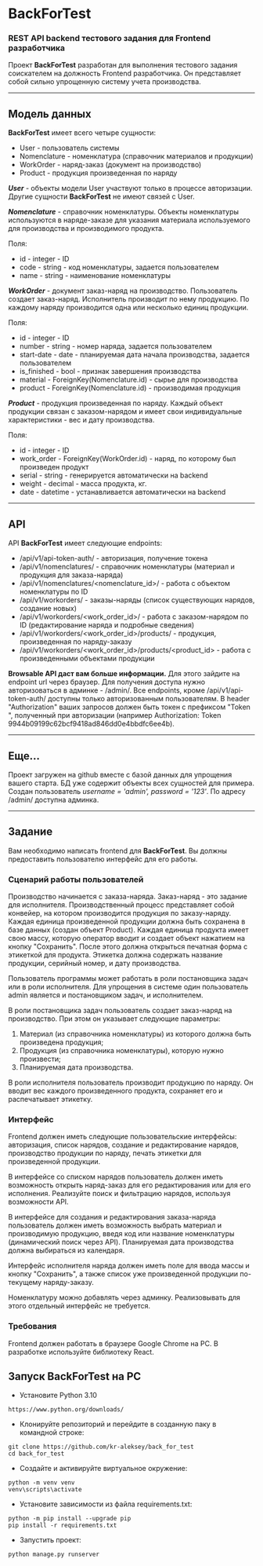 # BackForTest

### REST API backend тестового задания для Frontend разработчика

Проект **BackForTest** разработан для выполнения тестового задания соискателем на должность Frontend разработчика.
Он представляет собой сильно упрощенную систему учета производства.
___

## Модель данных

**BackForTest** имеет всего четыре сущности:

- User - пользователь системы
- Nomenclature - номенклатура (справочник материалов и продукции)
- WorkOrder - наряд-заказ (документ на производство)
- Product - продукция произведенная по наряду

***User*** - объекты модели User участвуют только в процессе авторизации. Другие сущности **BackForTest** не имеют
связей с User.

***Nomenclature*** - справочник номенклатуры. Объекты номенклатуры используются в наряде-заказе для указания материала
используемого для производства и производимого продукта.

Поля:

- id - integer - ID
- code - string - код номенклатуры, задается пользователем
- name - string - наименование номенклатуры

***WorkOrder*** - документ заказ-наряд на производство. Пользователь создает заказ-наряд. Исполнитель производит по
нему продукцию. По каждому наряду производится одна или несколько единиц продукции.

Поля:

- id - integer - ID
- number - string - номер наряда, задается пользователем
- start-date - date - планируемая дата начала производства, задается пользователем
- is_finished - bool - признак завершения производства
- material - ForeignKey(Nomenclature.id) - сырье для производства
- product - ForeignKey(Nomenclature.id) - производимая продукция

***Product*** - продукция произведенная по наряду. Каждый объект продукции связан с заказом-нарядом и имеет свои
индивидуальные характеристики - вес и дату производства.

Поля:

- id - integer - ID
- work_order - ForeignKey(WorkOrder.id) - наряд, по которому был произведен продукт
- serial - string - генерируется автоматически на backend
- weight - decimal - масса продукта, кг.
- date - datetime - устанавливается автоматически на backend

___

## API

API **BackForTest** имеет следующие endpoints:

- /api/v1/api-token-auth/ - авторизация, получение токена
- /api/v1/nomenclatures/ - справочник номенклатуры (материал и продукция для заказа-наряда)
- /api/v1/nomenclatures/<nomenclature_id>/ - работа с объектом номенклатуры по ID
- /api/v1/workorders/ - заказы-наряды (список существующих нарядов, создание новых)
- /api/v1/workorders/<work_order_id>/ - работа с заказом-нарядом по ID (редактирование наряда и подробные сведения)
- /api/v1/workorders/<work_order_id>/products/ - продукция, произведенная по наряду-заказу
- /api/v1/workorders/<work_order_id>/products/<product_id> - работа с произведенными объектами продукции

**Browsable API даст вам больше информации.** Для этого зайдите на endpoint url через браузер. Для получения доступа
нужно
авторизоваться в админке - /admin/. Все endpoints, кроме /api/v1/api-token-auth/ доступны только авторизованным
пользователям. В header "Authorization" ваших запросов должен быть токен с префиксом "Token ", полученный при
авторизации (например Authorization:
Token 9944b09199c62bcf9418ad846dd0e4bbdfc6ee4b).

___

## Еще...

Проект загружен на github вместе с базой данных для упрощения вашего старта. БД уже содержит объекты всех сущностей для
примера. Создан пользователь *username = 'admin', password = '123'*. По адресу /admin/ доступна админка.

___

## Задание

Вам необходимо написать frontend для **BackForTest**. Вы должны предоставить пользователю интерфейс для его работы.

### Сценарий работы пользователей
Производство начинается с заказа-наряда. Заказ-наряд - это задание для исполнителя.
Производственный процесс представляет собой конвейер, на котором производится продукция по заказу-наряду. Каждая
единица произведенной продукции должна быть сохранена в базе данных (создан объект Product). Каждая единица продукта
имеет свою массу, которую оператор вводит и создает объект нажатием на кнопку "Сохранить". После этого должна открыться 
печатная форма с этикеткой для продукта. Этикетка должна содержать название продукции, серийный номер, и дату 
производства.

Пользователь программы может работать в роли постановщика задач или в роли исполнителя. Для упрощения в системе один
пользователь admin является и постановщиком задач, и исполнителем.

В роли постановщика задач пользователь создает заказ-наряд на производство. При этом он указывает следующие параметры:

1. Материал (из справочника номенклатуры) из которого должна быть произведена продукция;
2. Продукция (из справочника номенклатуры), которую нужно произвести;
3. Планируемая дата производства.

В роли исполнителя пользователь производит продукцию по наряду. Он вводит вес каждого произведенного продукта, 
сохраняет его и распечатывает этикетку.

### Интерфейс

Frontend должен иметь следующие пользовательские интерфейсы: авторизация, список нарядов, создание и редактирование
нарядов, производство продукции по наряду, печать этикетки для произведенной продукции.

В интерфейсе со списком нарядов пользователь должен иметь возможность открыть наряд-заказ для его редактирования или
для его исполнения. Реализуйте поиск и фильтрацию нарядов, используя возможности API.

В интерфейсе для создания и редактирования заказа-наряда пользователь должен иметь возможность выбрать материал и
производимую продукцию, введя код или название номенклатуры (динамический поиск через API). Планируемая дата 
производства должна выбираться из календаря.

Интерфейс исполнителя наряда должен иметь поле для ввода массы и кнопку "Сохранить",
а также список уже произведенной продукции по-текущему наряду-заказу.

Номенклатуру можно добавлять через админку. Реализовывать для этого отдельный интерфейс не требуется.

### Требования

Frontend должен работать в браузере Google Chrome на PC. В разработке используйте библиотеку React.

## Запуск BackForTest на PC

* Установите Python 3.10

```
https://www.python.org/downloads/
```

* Клонируйте репозиторий и перейдите в созданную паку в командной строке:

```
git clone https://github.com/kr-aleksey/back_for_test
cd back_for_test
```

* Создайте и активируйте виртуальное окружение:

```
python -m venv venv
venv\scripts\activate
```

* Установите зависимости из файла requirements.txt:

```
python -m pip install --upgrade pip
pip install -r requirements.txt
```

* Запустить проект:

```
python manage.py runserver
```

